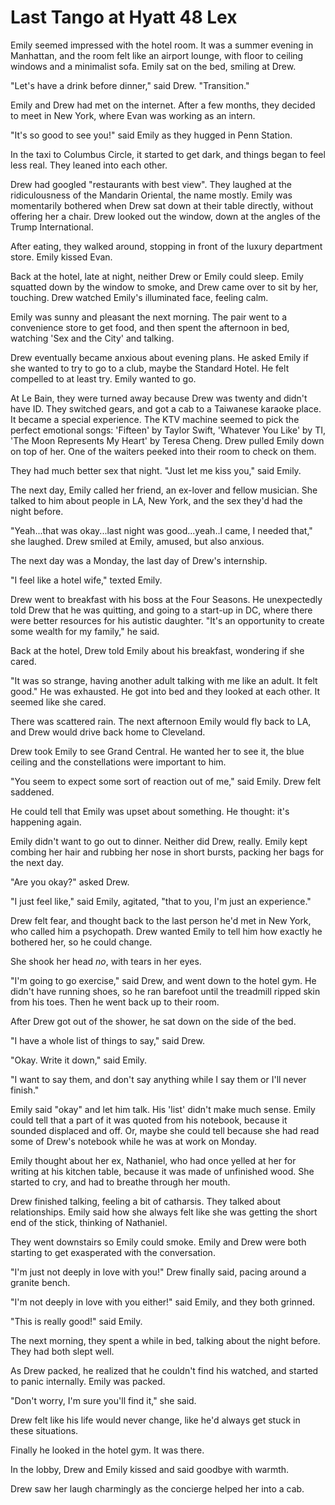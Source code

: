 # Last Tango at Hyatt 48 Lex

Emily seemed impressed with the hotel room.  It was a summer evening in
Manhattan, and the room felt like an airport lounge, with floor to ceiling
windows and a minimalist sofa.  Emily sat on the bed, smiling at Drew. 

"Let's have a drink before dinner," said Drew. "Transition."

Emily and Drew had met on the internet.  After a few months, they decided to
meet in New York, where Evan was working as an intern. 

"It's so good to see you!" said Emily as they hugged in Penn Station.
		
In the taxi to Columbus Circle, it started to get dark, and things began to feel
less real.  They leaned into each other.  

Drew had googled "restaurants with best view".  They laughed at the
ridiculousness of the Mandarin Oriental, the name mostly.  Emily was momentarily
bothered when Drew sat down at their table directly, without offering her a
chair.  Drew looked out the window, down at the angles of the Trump
International.

After eating, they walked around, stopping in front of the luxury department
store.  Emily kissed Evan. 

Back at the hotel, late at night, neither Drew or Emily could sleep.  Emily
squatted down by the window to smoke, and Drew came over to sit by her,
touching.  Drew watched Emily's illuminated face, feeling calm.

Emily was sunny and pleasant the next morning.  The pair went to a convenience
store to get food, and then spent the afternoon in bed, watching 'Sex and the
City' and talking.

Drew eventually became anxious about evening plans.  He asked Emily if she
wanted to try to go to a club, maybe the Standard Hotel.  He felt compelled to
at least try.  Emily wanted to go.

At Le Bain, they were turned away because Drew was twenty and didn't have ID.
They switched gears, and got a cab to a Taiwanese karaoke place.  It became a
special experience.  The KTV machine seemed to pick the perfect emotional songs:
'Fifteen' by Taylor Swift, 'Whatever You Like' by TI, 'The Moon Represents My
Heart' by Teresa Cheng.  Drew pulled Emily down on top of her.  One of the
waiters peeked into their room to check on them.  

They had much better sex that night.  "Just let me kiss you," said Emily.

The next day, Emily called her friend, an ex-lover and fellow musician.  She
talked to him about people in LA, New York, and the sex they'd had the night
before.  

"Yeah...that was okay...last night was good...yeah..I came, I needed that," she
laughed.  Drew smiled at Emily, amused, but also anxious.  

The next day was a Monday, the last day of Drew's internship. 

"I feel like a hotel wife," texted Emily.  

Drew went to breakfast with his boss at the Four Seasons.  He unexpectedly told
Drew that he was quitting, and going to a start-up in DC, where there were
better resources for his autistic daughter.  "It's an opportunity to create some
wealth for my family," he said.
	
Back at the hotel, Drew told Emily about his breakfast, wondering if she cared.

"It was so strange, having another adult talking with me like an adult.  It felt
good."  He was exhausted.   He got into bed and they looked at each other.  It
seemed like she cared.

There was scattered rain.  The next afternoon Emily would fly back to LA, and
Drew would drive back home to Cleveland.  	

Drew took Emily to see Grand Central.  He wanted her to see it, the blue ceiling
and the constellations were important to him.  

"You seem to expect some sort of reaction out of me," said Emily.  Drew felt
saddened.

He could tell that Emily was upset about something.  He thought: it's
happening again.  

Emily didn't want to go out to dinner.  Neither did Drew, really.  Emily kept
combing her hair and rubbing her nose in short bursts, packing her bags for the
next day.  

"Are you okay?" asked Drew. 

"I just feel like," said Emily, agitated, "that to you, I'm just an experience." 

Drew felt fear, and thought back to the last person he'd met in New York, who
called him a psychopath.  Drew wanted Emily to tell him how exactly he bothered
her, so he could change.  

She shook her head *no*, with tears in her eyes.  

"I'm going to go exercise," said Drew, and went down to the hotel gym.  He didn't
have running shoes, so he ran barefoot until the treadmill ripped skin from his
toes.  Then he went back up to their room.

After Drew got out of the shower, he sat down on the side of the bed. 

"I have a whole list of things to say," said Drew.

"Okay.  Write it down," said Emily.

"I want to say them, and don't say anything while I say them or I'll never
finish."

Emily said "okay" and let him talk.  His 'list' didn't make much sense.  Emily
could tell that a part of it was quoted from his notebook, because it sounded
displaced and off.  Or, maybe she could tell because she had read some of Drew's
notebook while he was at work on Monday.  

Emily thought about her ex, Nathaniel, who had once yelled at her for writing at
his kitchen table, because it was made of unfinished wood.  She started to cry,
and had to breathe through her mouth.

Drew finished talking, feeling a bit of catharsis.  They talked about
relationships.   Emily said how she always felt like she was getting the short
end of the stick, thinking of Nathaniel.

They went downstairs so Emily could smoke.  Emily and Drew were both starting to
get exasperated with the conversation. 

"I'm just not deeply in love with you!" Drew finally said, pacing around a
granite bench.

"I'm not deeply in love with you either!" said Emily, and they both grinned.

"This is really good!" said Emily.  

The next morning, they spent a while in bed, talking about the night before.
They had both slept well.

As Drew packed, he realized that he couldn't find his watched, and started to
panic internally.  Emily was packed.  

"Don't worry, I'm sure you'll find it," she said.

Drew felt like his life would never change, like he'd always get stuck in these
situations.

Finally he looked in the hotel gym.  It was there.

In the lobby, Drew and Emily kissed and said goodbye with warmth.  

Drew saw her laugh charmingly as the concierge helped her into a cab.   
